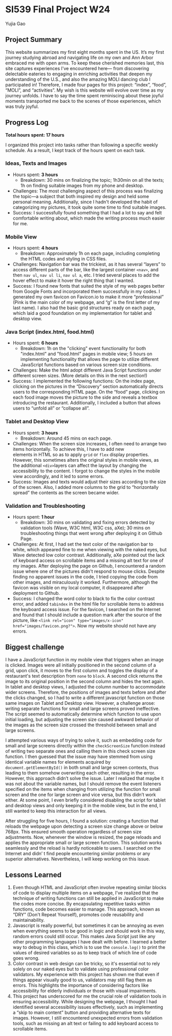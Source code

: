 # SI539 Final Project W24
Yujia Gao

## Project Summary
This website summarizes my first eight months spent in the US. It’s my first journey studying abroad and navigating life on my own and Ann Arbor embraced me with open arms. To keep these cherished memories last, this site captures experiences I've encountered here— from discovering delectable eateries to engaging in enriching activities that deepen my understanding of the U.S., and also the amazing MOLI dancing club I participated in! Therefore, I made four pages for this project: “index”, “food”, “MOLI”, and “activities”. My wish is this website will evolve over time as my journey unfolds. I have to say the time spent reminiscing about these joyful moments transported me back to the scenes of those experiences, which was truly joyful.

## Progress Log
**Total hours spent: 17 hours**

I organized this project into tasks rather than following a specific weekly schedule. As a result, I kept track of the hours spent on each task.

### Ideas, Texts and Images
- Hours spent: **3 hours**
  - Breakdown: 30 mins on finalizing the topic; 1h30min on all the texts; 1h on finding suitable images from my phone and desktop.
- Challenges: The most challenging aspect of this process was finalizing the topic—a subject that both inspired my design and held some personal meaning. Additionally, since I hadn't developed the habit of categorizing my pictures, it took quite some time to find suitable images.
- Success: I successfully found something that I had a lot to say and felt comfortable writing about, which made the writing process much easier for me.

### Mobile View
- Hours spent: **4 hours**
  - Breakdown: Approximately 1h on each page, including completing the HTML codes and styling in CSS files.
- Challenges: Navigation bar was the trickiest, as it has several “layers” to access different parts of the bar, like the largest container `<nav>`, and then `nav ul`, `nav ul li`, `nav ul a`, etc. I tried several places to add the hover effect to make it hover the right thing that I wanted.
- Success: I found new fonts that suited the style of my web pages better from Google Fonts and incorporated them successfully in my codes. I generated my own favicon on Favicon.io to make it more “professional” (Pink is the main color of my webpage, and “g” is the first letter of my last name). I also had the basic grid structures ready on each page, which laid a good foundation on my implementation for tablet and desktop view.

### Java Script (index.html, food.html)
- Hours spent: **6 hours**
  - Breakdown: 1h on the "clicking" event functionality for both "index.html" and "food.html" pages in mobile view; 5 hours on implementing functionality that allows the page to utilize different JavaScript functions based on various screen size conditions. 
- Challenges: Make the html adopt different Java Script functions under different screen sizes. (More details on this in the next section!)
- Success: I implemented the following functions: On the index page, clicking on the pictures in the “Discovery” section automatically directs users to the corresponding HTML page. On the “food” page, clicking on each food image moves the picture to the side and reveals a textbox introducing the restaurant. Additionally, I included a button that allows users to “unfold all” or “collapse all”.

### Tablet and Desktop View
- Hours spent: **3 hours**
  - Breakdown: Around 45 mins on each page.
- Challenges: When the screen size increases, I often need to arrange two items horizontally. To achieve this, I have to add new <div> elements in HTML so as to apply `grid` or `flex` display properties. However, this sometimes alters the original styles in mobile views, as the additional `<div>`layers can affect the layout by changing the accessibility to the content. I forgot to change the styles in the mobile view accordingly, and it led to some errors.
- Success: Images and texts would adjust their sizes according to the size of the screen. Also, I added more columns to the grid to “horizontally spread” the contents as the screen became wider.

### Validation and Troubleshooting
- Hours spent: **1 hour**
  - Breakdown: 30 mins on validating and fixing errors detected by validation tools (Wave, W3C html, W3C css, aXe); 30 mins on troubleshooting things that went wrong after deploying it on Github Page.
- Challenges: At first, I had set the text color of the navigation bar to white, which appeared fine to me when viewing with the naked eyes, but Wave detected low color contrast. Additionally, aXe pointed out the lack of keyboard access on scrollable items and a missing alt text for one of my images. After deploying the page on Github, I encountered a random issue where one of the pictures didn't respond to mouse clicks. Despite finding no apparent issues in the code, I tried copying the code from other images, and miraculously it worked. Furthermore, although the favicon was visible on my local computer, it disappeared after deployment to Github.
- Success: I changed the word color to black to fix the color contrast error, and added `tabindex` in the html file for scrollable items to address the keyboard access issue. For the favicon, I searched on the Internet and found that I should include a question mark after the source of the picture, like `<link rel="icon" type="images/x-icon" href="images/favicon.png?">`. Now my website should not have any errors.

## Biggest challenge
I have a JavaScript function in my mobile view that triggers when an image is clicked. Images were all initially positioned in the second column of a grid, upon click, it moves to the first column and toggles the display of a restaurant's text description from `none` to `block`. A second click returns the image to its original position in the second column and hides the text again. In tablet and desktop views, I adjusted the column number to accommodate wider screens. Therefore, the positions of images and texts before and after the clicks changed, so I had to write a different javascript function on those same images on Tablet and Desktop view. However, a challenge arose: writing separate functions for small and large screens proved ineffective. The script seemed to automatically determine which function to use upon initial loading, but adjusting the screen size caused awkward behavior of the images as the screen size crossed the threshold between small and large screens.

I attempted various ways of trying to solve it, such as embedding code for small and large screens directly within the `checkScreenSize` function instead of writing two separate ones and calling them in this check screen size function. I then guessed that the issue may have stemmed from using identical variable names for elements acquired by `document.getElementById()` in both small and large screen contexts, thus leading to them somehow overwriting each other, resulting in the error. However, this approach didn’t solve the issue. Later I realized that maybe it was not about the variable names, but I should remove the event listeners specified on the items when changing from utilizing the function for small screen and the one for large screen and vice versa, but this didn’t work either. At some point, I even briefly considered disabling the script for tablet and desktop views and only keeping it in the mobile view, but in the end, I still wanted to keep this interaction for all views.

After struggling for five hours, I found a solution: creating a function that reloads the webpage upon detecting a screen size change above or below 768px. This ensured smooth operation regardless of screen size adjustments. Now, whenever the window is resized, the page reloads and applies the appropriate small or large screen function. This solution works seamlessly and the reload is hardly noticeable to users. I searched on the Internet and didn’ t find people encountering similar problems or any superior alternatives. Nevertheless, I will keep working on this issue.

## Lessons Learned
1. Even though HTML and JavaScript often involve repeating similar blocks of code to display multiple items on a webpage, I've realized that the technique of writing functions can still be applied in JavaScript to make the codes more concise. By encapsulating repetitive tasks within functions, code becomes easier to manage. This approach, known as “DRY” (Don't Repeat Yourself), promotes code reusability and maintainability.
1. Javascript is really powerful, but sometimes it can be annoying as even when everything seems to be good in logic and should work in this way, random errors could still occur. This makes Java Script just like any other programming languages I have dealt with before. I learned a better way to debug in this class, which is to use the `console.log()` to print the values of desired variables so as to keep track of which line of code goes wrong. 
1. Color contrast in web design can be tricky, so it's essential not to rely solely on our naked eyes but to validate using professional color validators. My experience with this project has shown me that even if things appear visually good to us, validators may still flag them as errors. This highlights the importance of considering factors like accessibility for elderly individuals or those with visual impairments.
1. This project has underscored for me the crucial role of validation tools in ensuring accessibility. While designing the webpage, I thought I had identified several accessibility issues effectively, such as implementing a “skip to main content” button and providing alternative texts for images. However, I still encountered unexpected errors from validation tools, such as missing an alt text or failing to add keyboard access to scrollable items.

